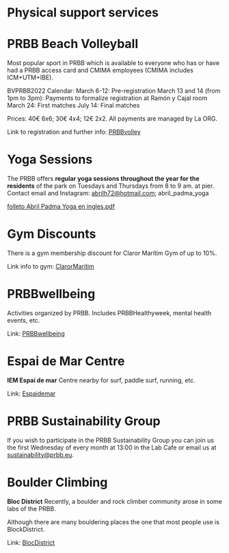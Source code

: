 # Physical support services

# PRBB Beach Volleyball

Most popular sport in PRBB which is available to everyone who has or have had a PRBB access card and CMIMA employees (CMIMA includes ICM+UTM+IBE). 

BVPRBB2022 Calendar:
March 6-12: Pre-registration
March 13 and 14 (from 1pm to 3pm): Payments to formalize registration at Ramón y Cajal room
March 24: First matches
July 14: Final matches

Prices:
40€ 6x6; 30€ 4x4; 12€ 2x2.
All payments are managed by La ORG.

Link to registration and further info: [PRBBvolley](http://bvprbb.org/information)


# Yoga Sessions

The PRBB offers **regular yoga sessions throughout the year for the residents** of the park on Tuesdays and Thursdays from 8 to 9 am. at pier. Contact email and Instagram: [abrilh72@hotmail.com](mailto:abrilh72@hotmail.com); abril_padma_yoga

[folleto Abril Padma Yoga en ingles.pdf](https://prod-files-secure.s3.us-west-2.amazonaws.com/0fd965b3-b3bd-464c-b57e-531f3cfda9c6/8245019e-d71d-4880-9607-ada637ece38d/folleto_Abril_Padma_Yoga_en_ingles.pdf)


# Gym Discounts

There is a gym membership discount for Claror Marítim Gym of up to 10%.

Link info to gym: [ClarorMaritim](https://claror.cat/club/claror-maritim/)


# PRBBwellbeing

Activities organized by PRBB. Includes PRBBHealthyweek, mental health events, etc.

Link: [PRBBwellbeing](https://ellipse.prbb.org/tag/prbbwellbeing-2/)


# Espai de Mar Centre

**IEM Espai de mar** 
Centre nearby for surf, paddle surf, running, etc. 

Link: [Espaidemar](https://www.espaidemar.cat/)

# PRBB Sustainability Group

If you wish to participate in the PRBB Sustainability Group you can join us the first Wednesday of every month at 13:00 in the Lab Cafe or email us at sustainability@prbb.eu. 
 


# Boulder Climbing

**Bloc District** 
Recently, a boulder and rock climber community arose in some labs of the PRBB. 

Although there are many bouldering places the one that most people use is BlockDistrict.

Link: [BlocDistrict](https://www.blocdistrict.com/)

